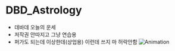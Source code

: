 # DBD_Astrology

- 데바데 오늘의 운세
- 저작권 안따지고 그냥 연습용
- 퍼가도 되는데 이상한데(상업용) 이런데 쓰지 마 허락안함
![Animation](https://user-images.githubusercontent.com/37392968/161177047-aecd54cd-a3e9-4280-a677-aba0f2c696ef.gif)

